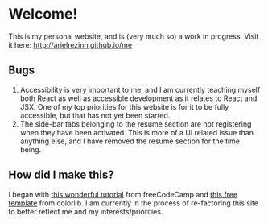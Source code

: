 # Welcome!

This is my personal website, and is (very much so) a work in progress. Visit it here: http://arielrezinn.github.io/me

## Bugs

1. Accessibility is very important to me, and I am currently teaching myself both React as well as accessible development as it relates to React and JSX. One of my top priorities for this website is for it to be fully accessible, but that has not yet been started.
1. The side-bar tabs belonging to the resume section are not registering when they have been activated. This is more of a UI related issue than anything else, and I have removed the resume section for the time being. 

## How did I make this?

I began with [this wonderful tutorial](https://www.freecodecamp.org/news/portfolio-app-using-react-618814e35843/) from freeCodeCamp and [this free template](https://colorlib.com/wp/template/ronaldo/) from colorlib. I am currently in the process of re-factoring this site to better reflect me and my interests/priorities.
